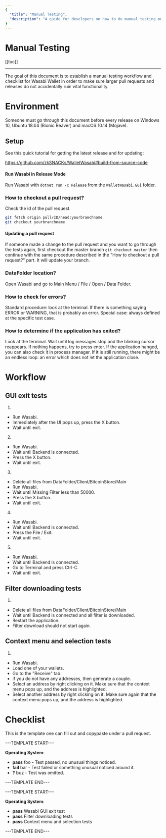 ```yaml
---
{
  "title": "Manual Testing",
  "description": "A guide for developers on how to do manual testing on Wasabi. This is the Wasabi documentation, an archive of knowledge about the open-source, non-custodial and privacy-focused Bitcoin wallet for desktop."
}
---
```


# Manual Testing

[[toc]]

---

The goal of this document is to establish a manual testing workflow and checklist for Wasabi Wallet in order to make sure larger pull requests and releases do not accidentally ruin vital functionality.

# Environment

Someone must go through this document before every release on Windows 10, Ubuntu 18.04 (Bionic Beaver) and macOS 10.14 (Mojave).

## Setup

See this quick tutorial for getting the latest release and for updating:

https://github.com/zkSNACKs/WalletWasabi#build-from-source-code

#### Run Wasabi in Release Mode

Run Wasabi with `dotnet run -c Release` from the `WalletWasabi.Gui` folder.

### How to checkout a pull request?

Check the id of the pull request.
```sh
git fetch origin pull/ID/head:yourbranchname
git checkout yourbranchname
```

#### Updating a pull request

If someone made a change to the pull request and you want to go through the tests again, first checkout the master branch `git checkout master` then continue with the same procedure described in the "How to checkout a pull request?" part.
It will update your branch.

### DataFolder location?

Open Wasabi and go to Main Menu / File / Open / Data Folder.

### How to check for errors?

Standard procedure: look at the terminal.
If there is something saying ERROR or WARNING, that is probably an error.
Special case: always defined at the specific test case.

### How to determine if the application has exited?

Look at the terminal.
Wait until log messages stop and the blinking cursor reappears.
If nothing happens, try to press enter.
If the application hanged, you can also check it in process manager.
If it is still running, there might be an endless loop: an error which does not let the application close.

# Workflow

## GUI exit tests

1.
  * Run Wasabi.
  * Immediately after the UI pops up, press the X button.
  * Wait until exit.
2.
  * Run Wasabi.
  * Wait until Backend is connected.
  * Press the X button.
  * Wait until exit.
3.
  * Delete all files from DataFolder/Client/BitcoinStore/Main
  * Run Wasabi.
  * Wait until Missing Filter less than 50000.
  * Press the X button.
  * Wait until exit.
4.
  * Run Wasabi.
  * Wait until Backend is connected.
  * Press the File / Exit.
  * Wait until exit.
5.
  * Run Wasabi.
  * Wait until Backend is connected.
  * Go to Terminal and press Ctrl-C.
  * Wait until exit.
  
## Filter downloading tests

1.
  * Delete all files from DataFolder/Client/BitcoinStore/Main
  * Wait until Backend is connected and all filter is downloaded.
  * Restart the application.
  * Filter download should not start again.
  
## Context menu and selection tests

1.
  * Run Wasabi.
  * Load one of your wallets. 
  * Go to the "Receive" tab.
  * If you do not have any addresses, then generate a couple.
  * Select an address by right clicking on it.
Make sure that the context menu pops up, and the address is highlighted.
  * Select another address by right clicking on it.
Make sure again that the context menu pops up, and the address is highlighted.
 

# Checklist

This is the template one can fill out and copypaste under a pull request.

---TEMPLATE START---

**Operating System**:

- **pass** foo - Test passed, no unusual things noticed.
- **fail** bar - Test failed or something unusual noticed around it.
- **?** buz - Test was omitted.

---TEMPLATE END---

---TEMPLATE START---

**Operating System**:

- **pass** Wasabi GUI exit test
- **pass** Filter downloading tests
- **pass** Context menu and selection tests

---TEMPLATE END---
